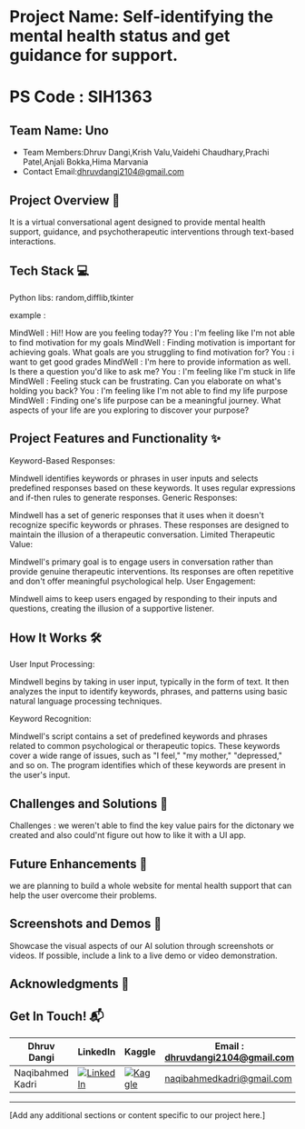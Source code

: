 # Project Name: Self-identifying the mental health status and get guidance for support.
# PS Code : SIH1363 

## Team Name: Uno
- Team Members:Dhruv Dangi,Krish Valu,Vaidehi Chaudhary,Prachi Patel,Anjali Bokka,Hima Marvania
- Contact Email:dhruvdangi2104@gmail.com


## Project Overview 🚀
 It is a virtual conversational agent designed to provide mental health support, guidance, and psychotherapeutic interventions through text-based interactions.

## Tech Stack 💻

Python
libs: random,difflib,tkinter

example :

MindWell : Hi!! How are you feeling today??
You : I'm feeling like I'm not able to find motivation for my goals
MindWell :  Finding motivation is important for achieving goals. What goals are you struggling to find motivation for?
You : i want to get good grades
MindWell :  I'm here to provide information as well. Is there a question you'd like to ask me?
You : I'm feeling like I'm stuck in life
MindWell :  Feeling stuck can be frustrating. Can you elaborate on what's holding you back?
You : I'm feeling like I'm not able to find my life purpose
MindWell :  Finding one's life purpose can be a meaningful journey. What aspects of your life are you exploring to discover your purpose?


## Project Features and Functionality ✨
Keyword-Based Responses:

Mindwell identifies keywords or phrases in user inputs and selects predefined responses based on these keywords.
It uses regular expressions and if-then rules to generate responses.
Generic Responses:

Mindwell has a set of generic responses that it uses when it doesn't recognize specific keywords or phrases.
These responses are designed to maintain the illusion of a therapeutic conversation.
Limited Therapeutic Value:

Mindwell's primary goal is to engage users in conversation rather than provide genuine therapeutic interventions.
Its responses are often repetitive and don't offer meaningful psychological help.
User Engagement:

Mindwell aims to keep users engaged by responding to their inputs and questions, creating the illusion of a supportive listener.

## How It Works 🛠️
User Input Processing:

Mindwell begins by taking in user input, typically in the form of text.
It then analyzes the input to identify keywords, phrases, and patterns using basic natural language processing techniques.

Keyword Recognition:

Mindwell's script contains a set of predefined keywords and phrases related to common psychological or therapeutic topics. These keywords cover a wide range of issues, such as "I feel," "my mother," "depressed," and so on.
The program identifies which of these keywords are present in the user's input.

## Challenges and Solutions 🧠
Challenges : we weren't able to find the key value pairs for the dictonary we created and also could'nt figure out how to like it with a UI app.

## Future Enhancements 🚧
we are planning to build a whole website for mental health support that can help the user overcome their problems.

## Screenshots and Demos 📸
Showcase the visual aspects of our AI solution through screenshots or videos. If possible, include a link to a live demo or video demonstration.

## Acknowledgments 🙌


## Get In Touch! 📬


| Dhruv Dangi | LinkedIn | Kaggle | Email : dhruvdangi2104@gmail.com |
|---|---|---|---|
| Naqibahmed Kadri | [![LinkedIn](https://img.shields.io/badge/LinkedIn-%230077B5.svg?style=for-the-badge&logo=linkedin)](https://www.linkedin.com/in/naqibahmed-kadri/) | [![Kaggle](https://img.shields.io/badge/Kaggle-%2320B2AA.svg?style=for-the-badge&logo=kaggle)](https://www.kaggle.com/nakibahmedkadri) | [naqibahmedkadri@gmail.com](mailto:naqibahmedkadri@gmail.com) |



---


[Add any additional sections or content specific to our project here.]
